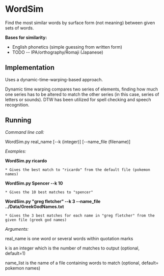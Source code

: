 # WordSim
Find the most similar words by surface form (not meaning) between given sets of words.

**Bases for similarity:**

* English phonetics (simple guessing from written form)
* TODO -- IPA/orthography/Romaji (Japanese)

## Implementation
Uses a dynamic-time-warping-based approach.

Dynamic time warping compares two series of elements, finding how much one series has to be altered to match the other series (in this case, series of letters or sounds). DTW has been utilized for spell checking and speech recognition.

## Running
*Command line call:*

WordSim.py real_name [--k (integer)] [--name_file (filename)]

*Examples:*

**WordSim.py ricardo**
    
    * Gives the best match to "ricardo" from the default file (pokemon names)
    
**WordSim.py Spencer --k 10**
    
    * Gives the 10 best matches to "spencer"
    
**WordSim.py "greg fletcher" --k 3 --name_file ../Data/GreekGodNames.txt**
    
    * Gives the 3 best matches for each name in "greg fletcher" from the given file (greek god names)

*Arguments:*

real_name is one word or several words within quotation marks

k is an integer which is the number of matches to output (optional, default=1)

name_list is the name of a file containing words to match (optional, default= pokemon names)
